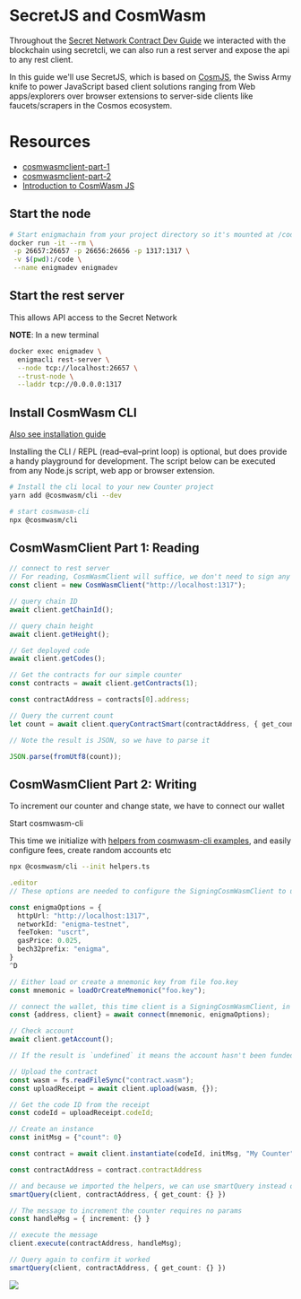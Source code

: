 # SecretJS and CosmWasm

Throughout the [Secret Network Contract Dev Guide](../archive/contract-dev-guide.md) we interacted with the blockchain using secretcli, we can also run a rest server and expose the api to any rest client.

In this guide we'll use SecretJS, which is based on [CosmJS](hhttps://github.com/CosmWasm/cosmjs), the Swiss Army knife to power JavaScript based client solutions ranging from Web apps/explorers over browser extensions to server-side clients like faucets/scrapers in the Cosmos ecosystem.

# Resources

- [cosmwasmclient-part-1](https://medium.com/confio/cosmwasmclient-part-1-reading-e0313472a158)
- [cosmwasmclient-part-2](https://medium.com/confio/cosmwasmclient-part-2-writing-dfb608f1a7f9)
- [Introduction to CosmWasm JS](https://medium.com/confio/introduction-to-cosmwasm-js-548f58d9f6af)

## Start the node

```bash
# Start enigmachain from your project directory so it's mounted at /code in the container
docker run -it --rm \
 -p 26657:26657 -p 26656:26656 -p 1317:1317 \
 -v $(pwd):/code \
 --name enigmadev enigmadev
```

## Start the rest server

This allows API access to the Secret Network

**NOTE**: In a new terminal

```bash
docker exec enigmadev \
  enigmacli rest-server \
  --node tcp://localhost:26657 \
  --trust-node \
  --laddr tcp://0.0.0.0:1317
```

## Install CosmWasm CLI

[Also see installation guide](https://github.com/CosmWasm/cosmwasm-js/tree/master/packages/cli#installation-and-first-run)

Installing the CLI / REPL (read–eval–print loop) is optional, but does provide a handy playground for development. The script below can be executed from any Node.js script, web app or browser extension.

```bash
# Install the cli local to your new Counter project
yarn add @cosmwasm/cli --dev

# start cosmwasm-cli
npx @cosmwasm/cli
```

## CosmWasmClient Part 1: Reading

```ts
// connect to rest server
// For reading, CosmWasmClient will suffice, we don't need to sign any transactions
const client = new CosmWasmClient("http://localhost:1317");

// query chain ID
await client.getChainId();

// query chain height
await client.getHeight();

// Get deployed code
await client.getCodes();

// Get the contracts for our simple counter
const contracts = await client.getContracts(1);

const contractAddress = contracts[0].address;

// Query the current count
let count = await client.queryContractSmart(contractAddress, { get_count: {} });

// Note the result is JSON, so we have to parse it

JSON.parse(fromUtf8(count));
```

## CosmWasmClient Part 2: Writing

To increment our counter and change state, we have to connect our wallet

Start cosmwasm-cli

This time we initialize with [helpers from cosmwasm-cli examples](https://github.com/levackt/cosmwasm-js/blob/master/packages/cli/examples/helpers.ts), and easily configure fees, create random accounts etc

```bash
npx @cosmwasm/cli --init helpers.ts
```

```ts
.editor
// These options are needed to configure the SigningCosmWasmClient to use enigma-testnet

const enigmaOptions = {
  httpUrl: "http://localhost:1317",
  networkId: "enigma-testnet",
  feeToken: "uscrt",
  gasPrice: 0.025,
  bech32prefix: "enigma",
}
^D

// Either load or create a mnemonic key from file foo.key
const mnemonic = loadOrCreateMnemonic("foo.key");

// connect the wallet, this time client is a SigningCosmWasmClient, in order to sign and broadcast transactions.
const {address, client} = await connect(mnemonic, enigmaOptions);

// Check account
await client.getAccount();

// If the result is `undefined` it means the account hasn't been funded.

// Upload the contract
const wasm = fs.readFileSync("contract.wasm");
const uploadReceipt = await client.upload(wasm, {});

// Get the code ID from the receipt
const codeId = uploadReceipt.codeId;

// Create an instance
const initMsg = {"count": 0}

const contract = await client.instantiate(codeId, initMsg, "My Counter")

const contractAddress = contract.contractAddress

// and because we imported the helpers, we can use smartQuery instead of client.queryContractSmart
smartQuery(client, contractAddress, { get_count: {} })

// The message to increment the counter requires no params
const handleMsg = { increment: {} }

// execute the message
client.execute(contractAddress, handleMsg);

// Query again to confirm it worked
smartQuery(client, contractAddress, { get_count: {} })
```

![](cosmwasm-cli.png)

